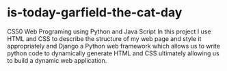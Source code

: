 # is-today-garfield-the-cat-day
CS50 Web Programing using Python and Java Script
In this project I use HTML and CSS to describe the structure of my web page and style it appropriately and Django a Python web framework which allows us to write python code to dynamically generate HTML and CSS ultimately allowing us to build a dynamic web application.
